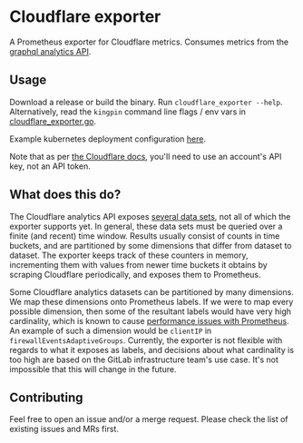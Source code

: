 # Cloudflare exporter

A Prometheus exporter for Cloudflare metrics. Consumes metrics from the [graphql
analytics API](https://developers.cloudflare.com/analytics/graphql-api/).

## Usage

Download a release or build the binary. Run `cloudflare_exporter --help`.
Alternatively, read the `kingpin` command line flags / env vars in
[cloudflare_exporter.go](cloudflare_exporter.go).

Example kubernetes deployment configuration
[here](https://gitlab.com/gitlab-com/gl-infra/k8s-workloads/gitlab-helmfiles/-/blob/master/releases/cloudflare-exporter/values.yaml.gotmpl).

Note that as per [the Cloudflare
docs](https://developers.cloudflare.com/analytics/graphql-api/getting-started/#setting-up-authentication-in-GraphiQL),
you'll need to use an account's API key, not an API token.

## What does this do?

The Cloudflare analytics API exposes [several data
sets](https://developers.cloudflare.com/analytics/graphql-api/features/data-sets/),
not all of which the exporter supports yet. In general, these data sets must be
queried over a finite (and recent) time window. Results usually consist of
counts in time buckets, and are partitioned by some dimensions that differ from
dataset to dataset. The exporter keeps track of these counters in memory,
incrementing them with values from newer time buckets it obtains by scraping
Cloudflare periodically, and exposes them to Prometheus.

Some Cloudflare analytics datasets can be partitioned by many dimensions. We map
these dimensions onto Prometheus labels. If we were to map every possible
dimension, then some of the resultant labels would have very high cardinality,
which is known to cause [performance issues with
Prometheus](https://prometheus.io/docs/practices/naming/#labels).  An example of
such a dimension would be `clientIP` in `firewallEventsAdaptiveGroups`.
Currently, the exporter is not flexible with regards to what it exposes as
labels, and decisions about what cardinality is too high are based on the GitLab
infrastructure team's use case. It's not impossible that this will change in the
future.

## Contributing

Feel free to open an issue and/or a merge request. Please check the list of
existing issues and MRs first.
